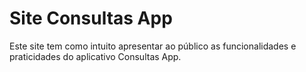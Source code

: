 # Site Consultas App

Este site tem como intuito apresentar ao público as funcionalidades e praticidades do aplicativo Consultas App.